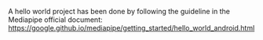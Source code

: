 A hello world project has been done by following the guideline in the Mediapipe official document: https://google.github.io/mediapipe/getting_started/hello_world_android.html